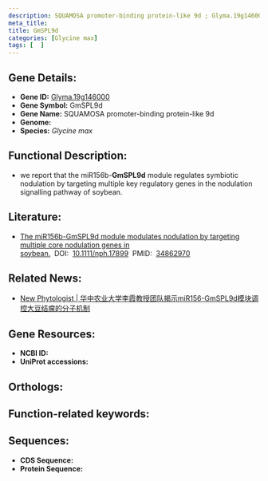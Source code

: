 ```yaml
---
description: SQUAMOSA promoter-binding protein-like 9d ; Glyma.19g146000 ; Glycine max
meta_title:
title: GmSPL9d
categories: [Glycine max]
tags: [  ]
---
```


## Gene Details:
- **Gene ID:**	[Glyma.19g146000]()
- **Gene Symbol:** GmSPL9d
- **Gene Name:** SQUAMOSA promoter-binding protein-like 9d
- **Genome:** []()
- **Species:** *Glycine max*

## Functional Description:
   - we report that the miR156b-**GmSPL9d** module regulates symbiotic nodulation by targeting multiple key regulatory genes in the nodulation signalling pathway of soybean.

## Literature:
   - [The miR156b-GmSPL9d module modulates nodulation by targeting multiple core nodulation genes in soybean.]( https://nph.onlinelibrary.wiley.com/doi/10.1111/nph.17899)&nbsp;&nbsp;DOI:&nbsp;&nbsp;[10.1111/nph.17899](https://nph.onlinelibrary.wiley.com/doi/10.1111/nph.17899)&nbsp;&nbsp;PMID:&nbsp;&nbsp;[34862970](https://pubmed.ncbi.nlm.nih.gov/34862970/)

## Related News:
   - [New Phytologist | 华中农业大学李霞教授团队揭示miR156-GmSPL9d模块调控大豆结瘤的分子机制](https://mp.weixin.qq.com/s?__biz=Mzg3MDEwNDEyMg==&mid=2247521877&idx=3&sn=478ad0c73cb47f10806e55ed3372435f&chksm=ce903b00f9e7b2167544360aadc96081a7212beb0b795e9ba2c3016ffa31c51b7a7663fe4026&scene=27#wechat_redirect)

## Gene Resources:
- **NCBI ID:** [](https://www.ncbi.nlm.nih.gov/gene/?term=)
- **UniProt accessions:** [](https://www.uniprot.org/uniprotkb//entry)

## Orthologs:

## Function-related keywords:


## Sequences:
- **CDS Sequence:**
- **Protein Sequence:**
